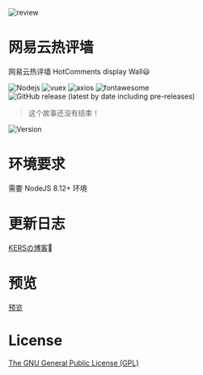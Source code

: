 ![review](https://jsdelivr.pai233.top/gh/pluginskers/cdn/2021/20210427203907.png)

# 网易云热评墙 

网易云热评墙 HotComments display Wall😃

![Nodejs](https://img.shields.io/npm/v/node?label=Nodejs)
![vuex](https://img.shields.io/npm/v/vuex?label=vuex)
![axios](https://img.shields.io/npm/v/axios?label=axios)
![fontawesome](https://img.shields.io/npm/v/fontawesome?label=fontawesome)
![GitHub release (latest by date including pre-releases)](https://img.shields.io/github/v/release/Binaryify/NeteaseCloudMusicApi?include_prereleases&label=API)

> 这个故事还没有结束！

![Version](https://img.shields.io/github/v/release/PluginsKers/NeteaseCloudMusicWall?include_prereleases&label=Version)

# 环境要求 #

需要 NodeJS 8.12+ 环境

# 更新日志 #

[KERSの博客](https://www.52craft.cc/archives/284/)🍈

# 预览 #

[预览](https://mw.i5res.com/)

# License #

[The GNU General Public License (GPL)](https://github.com/PluginsKers/NeteaseCloudMusicWall/blob/master/LICENSE)

